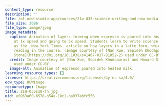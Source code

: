 ```yaml
---
content_type: resource
description: ''
file: /ol-ocw-studio-app/courses/21w-035-science-writing-and-new-media-science-writing-for-the-public-spring-2018/e0963a606578b54a18c1ba937abfc556_21W-035s18-th.jpg
file_size: 3086
file_type: image/jpeg
image_metadata:
  caption: Animation of layers forming when espresso is poured into heated milk starting
    at 1x speed and going to 5x speed. Students learn to write science articles such
    as the _New York Times_ article on how layers in a latte form, which is an assigned
    reading in the course. (Image courtesy of [Nan Xue, Sepideh Khodaparast, and Howard
    Stone](https://doi.org/10.1038/s41467-017-01852-2) used under CC-BY.)
  credit: Image courtesy of [Nan Xue, Sepideh Khodaparast and Howard Stone](https://doi.org/10.1038/s41467-017-01852-2)
    used under CC-BY.
  image-alt: Animation of espresso poured into heated milk.
learning_resource_types: []
license: https://creativecommons.org/licenses/by-nc-sa/4.0/
ocw_type: OCWImage
resourcetype: Image
title: 21W-035s18-th.jpg
uid: e0963a60-6578-b54a-18c1-ba937abfc556
---
```

